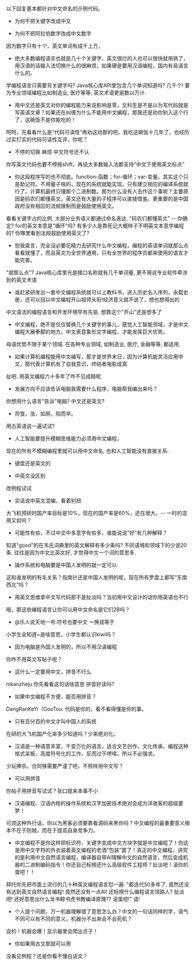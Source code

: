
以下回复基本都针对中文命名的示例代码。

- 为何不把关键字改成中文

- 为何不把阿拉伯数字改成中文数字

因为数字只有十个，英文单词有成千上万，

- 绝大多数编程语言也就是几十个关键字，英文很烂的人也可以很快就用熟了，用汉语的话输入法切换什么的很麻烦，如果硬是要用汉语编程，国内有易语言什么的。

学编程语言只需要背关键字吗? Java核心库API里包含几个单词知道吗? 几千个! 要为专业领域编程比如制造业, 医疗等等, 英文术语更是数以万计.

- 用中文还是英文对你的编程能力来说影响是零，文科生是不是以为写代码就是写英语文章？如果还在纠缠为什么不能用中文编程，那我还是劝你别入这个行了，这碗饭不是你能吃的！

呵呵，先看看什么是“代码可读性”再劝这劝那的吧。我吃这碗饭十几年了，也经历过实打实的代码可读性互评，你呢？

- 不停的切换 麻烦 中文符号还不认

你写英文代码也要不停按shift，再说大多数输入法都支持“中文下使用英文标点”

- 你这段程序写的也不彻底。function-函数；for-循环；var-变量。其实这个只是助记符。不用量子啥的，现在的系统就能实现。只有建立相应的编译系统就行了。计算机最终只懂那个二进制数。那为什么没有人去作这个事呢？主要原因是码农们都懂英文。英文还有大量的子程序可以直接借鉴。更重要的是中国政府没有相应的法规限制而是鼓励使用英文。

看看关键字占的比例, 大部分业务语义都通过命名表达. "码农们都懂英文" -- 你确定? for的英文本意是"循环"吗? 有多少人是靠死记大概样子不明英文本意学编程的? 你哪里看到法规鼓励使用英文了? 

- 恕我直言，完全没必要花精力去研究什么中文编程，编程的英语单词就那么点看看就懂了，而且英文为全世界通用，只有全世界的程序员都来使用的语言才能完善。

"就那么点"? Java核心库里光是接口名称就有几千单词量, 更不用说专业软件牵涉到的英文术语

- 谁赶紧研发出一套中文编程系统就可以上教科书，进入历史名人序列，永载史册，还可以冠以中文编程开山祖师头衔!经济意义就不说了，想也想得出的

中文语法的编程语言和开发环境早有先驱. 想靠这个"开山"还是想多了

- 中文编程，绝不是仅仅替换几个关键字的事儿，感觉人工智能领域，才是中文编程大展拳脚的地方。中文表意象形文字编程，才能发挥巨大优势。

母语优势不限于某个领域. 在各种专业领域, 如制造业, 医疗, 金融等等, 都适用.

- 如果计算机编程能用中文编写，那才是世界末日，因为计算机能灵活应用中文，那代表计算机有了自我意识，终结者电影成真

扯吧. 用英文编程六十多年了咋不见成精呢

- 发展方向不应该告诉电脑我需要什么程序，电脑帮我编出来吗？

你想用什么语言"告诉"电脑? 中文还是英文? 

- 将食，涨，如厕，陷而卒。

用古英语说一遍试试?

- 人工智能要提升模糊思维能力必须用中文编程，

现在的所有不模糊编程里就可以用中文命名, 也和人工智能没有直接关系.

- 键盘还是英文的

- 中英文没区别

改例程试试

- 实话说中英文混编，看着别扭 

大飞机预研时国产率目标是10%，现在的国产率是60%，还在增大。-- 一时的混用又如何？

- 可能性有些，不过中文中多意字有些多，谁能说说“好”有几种解释？

知道"good"的在韦氏词典里的英文解释有多少条吗? 不同语境和领域下的少说20条. 往往是因为中文比英文好, 才觉得中文一个词的意思多.

- 操作系统和电脑要是中国人发明的就一定可以

这和谁发明的有毛关系？指南针还是中国人发明的呢，现在所有罗盘上都写“东南西北”吗？

- 用英文思维拿中文写代码那不是扯淡吗？当初用中文设计的话你用英语也不行

哦，那这些编程语言让你可以用中文命名是它们2B吗？

- @乐人说天地一号:符号也要中文 ＝换成等于

小学生全知道=是啥意思，小学生都认识kiwi吗？

- 因为电脑是外国人发明的，所以不用汉语编程

 你咋不用英文写帖子呢？

- 这什么一定要用中文，拼音不行么

nikanzheju 你先看看这句话啥意思 拼音好读吗?

- 如果中文编程不方便，能否用拼音？

DangRanKeYi（GouTou. 代码是你的，看不看得懂是你的事。

- 只有百分百的中文才叫中国人的系统

在研的大飞机国产化率多少知道吗？少来绝对化。

- 汉语是一种语意丰富，千变万化的语言，适合文艺创作，文化传承。编程这种格式呆板，高度符号化的工作，反而过于啰嗦。所以不必强求。

少玩捧杀。合同够需要严谨了吧，不照样用中文写？

- 可以用拼音 

你帖子用拼音写试试？张口就来本事不小

- 汉语编程、汉语内核的操作系统和汉字加密技术绝对会成为洋骇客的超级噩梦！

可烦这种外行话，你以为黑客必须要靠看源码来黑你吗？中文编程的最重要意义根本不在于防贼，而在于提高自身竞争力。
- 中文编程不是你这样把标识符、关键字变成中文方块字就是中文编程了！你这是用中文字符的外衣装着英文编程的老酒“包装”罢了！真正的中文编程，讲究的是利用中文自然语言编程，编译器自带AI理解中文的自然语言，然后变成机器的二进制编码指令！你还自己标榜还什么高级软件工程师？扯淡吧！滚你的蛋吧！！

拜托你先把市面上流行的几十种英文编程语言怼一遍: "都迭代50多年了, 竟然还没有达到英文自然语言编程! 竟然还没有一点AI! 还标榜什么编程语言领路人? 扯淡吧! 还好意思出什么龙书鲸书虎书教编译原理?? 滚蛋吧!" 请!

- 个人提个问题，万一机器理解错了意思怎么办？中文的一句话同样的字，语气不同可以有不同的意义，机器分不出来会不会死机？

会的！机器会爆！显示器里会爬出贞子！

- 你如果用古文那就可以用

没看见例程？还是你看不懂白话文？
